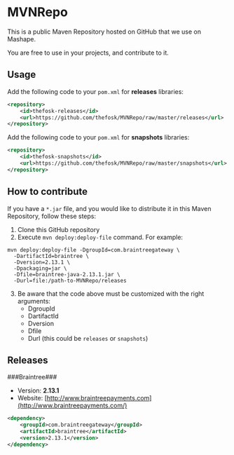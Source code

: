 MVNRepo
======================
This is a public Maven Repository hosted on GitHub that we use on Mashape. 

You are free to use in your projects, and contribute to it.

Usage
--------
Add the following code to your `pom.xml` for **releases** libraries:

``` xml
<repository>
	<id>thefosk-releases</id>
	<url>https://github.com/thefosk/MVNRepo/raw/master/releases</url>
</repository>
```

Add the following code to your `pom.xml` for **snapshots** libraries:

``` xml
<repository>
	<id>thefosk-snapshots</id>
	<url>https://github.com/thefosk/MVNRepo/raw/master/snapshots</url>
</repository>
```

How to contribute
--------
If you have a `*.jar` file, and you would like to distribute it in this Maven Repository, follow these steps:

1. Clone this GitHub repository
2. Execute `mvn deploy:deploy-file` command. For example:

```
mvn deploy:deploy-file -DgroupId=com.braintreegateway \
  -DartifactId=braintree \
  -Dversion=2.13.1 \
  -Dpackaging=jar \
  -Dfile=braintree-java-2.13.1.jar \
  -Durl=file:/path-to-MVNRepo/releases
```

3. Be aware that the code above must be customized with the right arguments:
   * DgroupId
   * DartifactId
   * Dversion
   * Dfile
   * Durl (this could be `releases` or `snapshots`)

Releases
--------

###Braintree###
* Version: **2.13.1**
* Website: [http://www.braintreepayments.com](http://www.braintreepayments.com/)
  
``` xml
<dependency>
	<groupId>com.braintreegateway</groupId>
	<artifactId>braintree</artifactId>
	<version>2.13.1</version>
</dependency>
```



